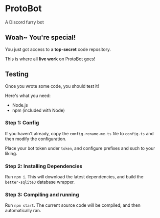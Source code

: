 # ProtoBot

A Discord furry bot

## Woah~ You're special!

You just got access to a **top-secret** code repository.

This is where all **live work** on ProtoBot goes!

## Testing

Once you wrote some code, you should test it!

Here's what you need:

- Node.js
- npm (included with Node)

### Step 1: Config

If you haven't already, copy the `config.rename-me.ts` file to `config.ts` and then modify the configuration.

Place your bot token under `token`, and configure prefixes and such to your liking.

### Step 2: Installing Dependencies

Run `npm i`. This will download the latest dependencies, and build the `better-sqlite3` database wrapper.

### Step 3: Compiling and running

Run `npm start`. The current source code will be compiled, and then automatically ran.